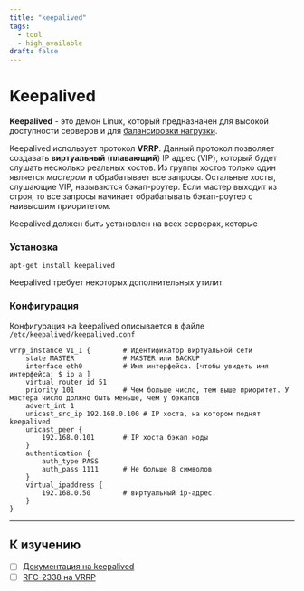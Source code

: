 ```yaml
---
title: "keepalived"
tags:
  - tool
  - high_available
draft: false
---
```


# Keepalived

**Keepalived** - это демон Linux, который предназначен для высокой доступности серверов и для [балансировки нагрузки](../architecture/load_balancer.md).

Keepalived использует протокол **VRRP**.
Данный протокол позволяет создавать **виртуальный** (**плавающий**) IP адрес (VIP), который будет слушать несколько реальных хостов.
Из группы хостов только один является *мастером* и обрабатывает все запросы.
Остальные хосты, слушающие VIP, называются бэкап-роутер.
Если мастер выходит из строя, то все запросы начинает обрабатывать бэкап-роутер с наивысшим приоритетом.

Keepalived должен быть установлен на всех серверах, которые 

### Установка
```shell
apt-get install keepalived
```

Keepalived требует некоторых дополнительных утилит.


### Конфигурация

Конфигурация на keepalived описывается в файле `/etc/keepalived/keepalived.conf`

```vrrp
vrrp_instance VI_1 {        # Идентификатор виртуальной сети
    state MASTER            # MASTER или BACKUP
    interface eth0          # Имя интерфейса. [чтобы увидеть имя интерфейса: $ ip a ]
    virtual_router_id 51
    priority 101            # Чем больше число, тем выше приоритет. У мастера число должно быть меньше, чем у бэкапов
    advert_int 1
    unicast_src_ip 192.168.0.100 # IP хоста, на котором поднят keepalived
    unicast_peer {
        192.168.0.101       # IP хоста бэкап ноды
    }
    authentication {
        auth_type PASS
        auth_pass 1111      # Не больше 8 символов
    }
    virtual_ipaddress {
        192.168.0.50        # виртуальный ip-адрес.
    }
}
```




---
## К изучению

- [ ] [Документация на keepalived](https://keepalived.readthedocs.io/en/latest/introduction.html)
- [ ] [RFC-2338 на VRRP](https://datatracker.ietf.org/doc/html/rfc2338)
